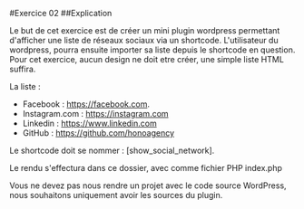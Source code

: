 #Exercice 02
##Explication

Le but de cet exercice est de créer un mini plugin wordpress permettant d'afficher une liste de réseaux sociaux via un shortcode.
L'utilisateur du wordpress, pourra ensuite importer sa liste depuis le shortcode en question.
Pour cet exercice, aucun design ne doit etre créer, une simple liste HTML suffira.

La liste : 
- Facebook : https://facebook.com.
- Instagram.com : https://instagram.com
- Linkedin : https://www.linkedin.com
- GitHub : https://github.com/honoagency

Le shortcode doit se nommer : [show_social_network].

Le rendu s'effectura dans ce dossier, avec comme fichier PHP index.php


Vous ne devez pas nous rendre un projet avec le code source WordPress, nous souhaitons uniquement avoir les sources du plugin.